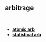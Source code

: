 ## arbitrage

<br>

* **[atomic arb](https://github.com/go-outside-labs/mev-toolkit/tree/main/MEV_strategies/atomic_arb)**
* **[statistical arb](https://github.com/go-outside-labs/mev-toolkit/tree/main/MEV_strategies/stat_arbs)**
  
